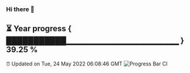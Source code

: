 ### Hi there 👋
⏳ Year progress { ███████████▁▁▁▁▁▁▁▁▁▁▁▁▁▁▁▁▁▁▁ } 39.25 %
---
⏰ Updated on Tue, 24 May 2022 06:08:46 GMT
![Progress Bar CI](https://github.com/Moyi321/Moyi321/workflows/Progress%20Bar%20CI/badge.svg)
